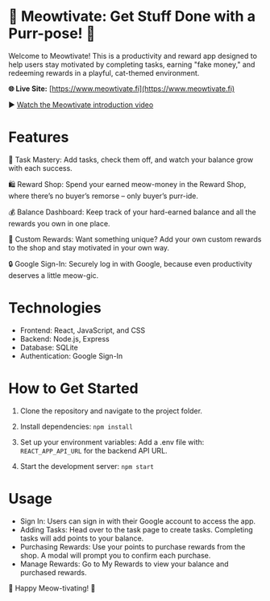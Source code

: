 # 🐾 Meowtivate: Get Stuff Done with a Purr-pose! 🐾
Welcome to Meowtivate! This is a productivity and reward app designed to help users stay motivated by completing tasks, earning "fake money," and redeeming rewards in a playful, cat-themed environment.

**🌐 Live Site:** [https://www.meowtivate.fi](https://www.meowtivate.fi)

▶️ [Watch the Meowtivate introduction video](https://www.youtube.com/watch?v=FOR-epwrK3I?si=WViTK_2r31IV8RKa)

# Features
🌟 Task Mastery: Add tasks, check them off, and watch your balance grow with each success.

🛍️ Reward Shop: Spend your earned meow-money in the Reward Shop, where there’s no buyer’s remorse – only buyer’s purr-ide.

💰 Balance Dashboard: Keep track of your hard-earned balance and all the rewards you own in one place.

📝 Custom Rewards: Want something unique? Add your own custom rewards to the shop and stay motivated in your own way.

🔒 Google Sign-In: Securely log in with Google, because even productivity deserves a little meow-gic.

# Technologies
- Frontend: React, JavaScript, and CSS
- Backend: Node.js, Express
- Database: SQLite
- Authentication: Google Sign-In

# How to Get Started
1. Clone the repository and navigate to the project folder.
2. Install dependencies:
 `npm install `

3. Set up your environment variables:
   Add a .env file with:
 `REACT_APP_API_URL` for the backend API URL.
5. Start the development server:
 `npm start `

# Usage
- Sign In: Users can sign in with their Google account to access the app.
- Adding Tasks: Head over to the task page to create tasks. Completing tasks will add points to your balance.
- Purchasing Rewards: Use your points to purchase rewards from the shop. A modal will prompt you to confirm each purchase.
- Manage Rewards: Go to My Rewards to view your balance and purchased rewards.

🐾 Happy Meow-tivating! 🐾
